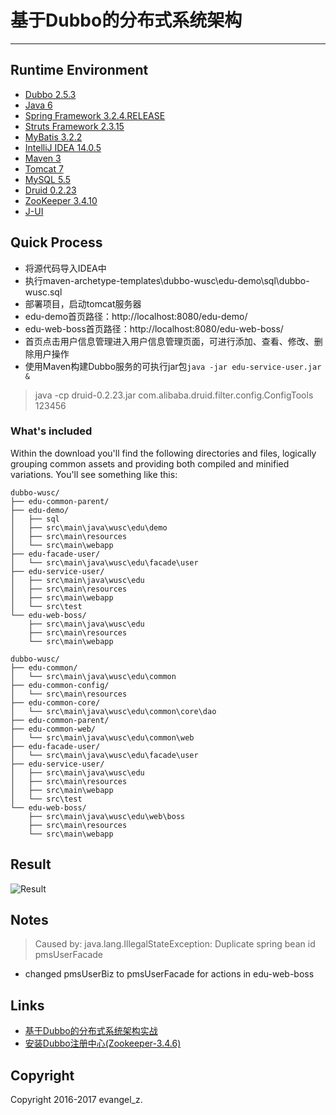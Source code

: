 # 基于Dubbo的分布式系统架构
---
## Runtime Environment
 - [Dubbo 2.5.3](https://github.com/alibaba/dubbo)
 - [Java 6](http://www.oracle.com/technetwork/java/javase/downloads/jdk6downloads-1902814.html)
 - [Spring Framework 3.2.4.RELEASE](http://projects.spring.io/spring-framework)
 - [Struts Framework 2.3.15](http://struts.apache.org)
 - [MyBatis 3.2.2](http://www.mybatis.org/mybatis-3/)
 - [IntelliJ IDEA 14.0.5](http://www.jetbrains.com/idea/download/index.html)
 - [Maven 3](http://maven.apache.org/)
 - [Tomcat 7](http://tomcat.apache.org/)
 - [MySQL 5.5](http://www.mysql.com/)
 - [Druid 0.2.23](https://github.com/alibaba/druid)
 - [ZooKeeper 3.4.10](https://zookeeper.apache.org/)
 - [J-UI](http://jui.org/)

## Quick Process
* 将源代码导入IDEA中
* 执行maven-archetype-templates\dubbo-wusc\edu-demo\sql\dubbo-wusc.sql
* 部署项目，启动tomcat服务器
* edu-demo首页路径：http://localhost:8080/edu-demo/
* edu-web-boss首页路径：http://localhost:8080/edu-web-boss/
* 首页点击用户信息管理进入用户信息管理页面，可进行添加、查看、修改、删除用户操作
* 使用Maven构建Dubbo服务的可执行jar包`java -jar edu-service-user.jar &`

> java -cp druid-0.2.23.jar com.alibaba.druid.filter.config.ConfigTools 123456

### What's included

Within the download you'll find the following directories and files, logically grouping common assets and providing both compiled and minified variations. You'll see something like this:

```
dubbo-wusc/
├── edu-common-parent/
├── edu-demo/
│   ├── sql
│   ├── src\main\java\wusc\edu\demo
│   ├── src\main\resources
│   └── src\main\webapp
├── edu-facade-user/
│   └── src\main\java\wusc\edu\facade\user
├── edu-service-user/
│   ├── src\main\java\wusc\edu
│   ├── src\main\resources
│   ├── src\main\webapp
│   └── src\test
└── edu-web-boss/
    ├── src\main\java\wusc\edu
    ├── src\main\resources
    └── src\main\webapp
```

```
dubbo-wusc/
├── edu-common/
│   └── src\main\java\wusc\edu\common
├── edu-common-config/
│   └── src\main\resources
├── edu-common-core/
│   └── src\main\java\wusc\edu\common\core\dao
├── edu-common-parent/
├── edu-common-web/
│   └── src\main\java\wusc\edu\common\web
├── edu-facade-user/
│   └── src\main\java\wusc\edu\facade\user
├── edu-service-user/
│   ├── src\main\java\wusc\edu
│   ├── src\main\resources
│   ├── src\main\webapp
│   └── src\test
└── edu-web-boss/
    ├── src\main\java\wusc\edu\web\boss
    ├── src\main\resources
    └── src\main\webapp
```

## Result
![Result](http://img.my.csdn.net/uploads/201705/02/1493716965_2731.png)

## Notes
> Caused by: java.lang.IllegalStateException: Duplicate spring bean id pmsUserFacade

* changed pmsUserBiz to pmsUserFacade for actions in edu-web-boss

## Links
- [基于Dubbo的分布式系统架构实战](http://www.roncoo.com/course/view/85d6008fe77c4199b0cdd2885eaeee53#boxTwo)
- [安装Dubbo注册中心(Zookeeper-3.4.6)](http://www.roncoo.com/article/detail/125953)

## Copyright
Copyright 2016-2017 evangel_z.
